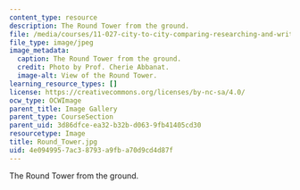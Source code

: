 ```yaml
---
content_type: resource
description: The Round Tower from the ground.
file: /media/courses/11-027-city-to-city-comparing-researching-and-writing-about-cities-spring-2006/4e0949957ac38793a9fba70d9cd4d87f_Round_Tower.jpg
file_type: image/jpeg
image_metadata:
  caption: The Round Tower from the ground.
  credit: Photo by Prof. Cherie Abbanat.
  image-alt: View of the Round Tower.
learning_resource_types: []
license: https://creativecommons.org/licenses/by-nc-sa/4.0/
ocw_type: OCWImage
parent_title: Image Gallery
parent_type: CourseSection
parent_uid: 3d86dfce-ea32-b32b-d063-9fb41405cd30
resourcetype: Image
title: Round_Tower.jpg
uid: 4e094995-7ac3-8793-a9fb-a70d9cd4d87f
---
```

The Round Tower from the ground.